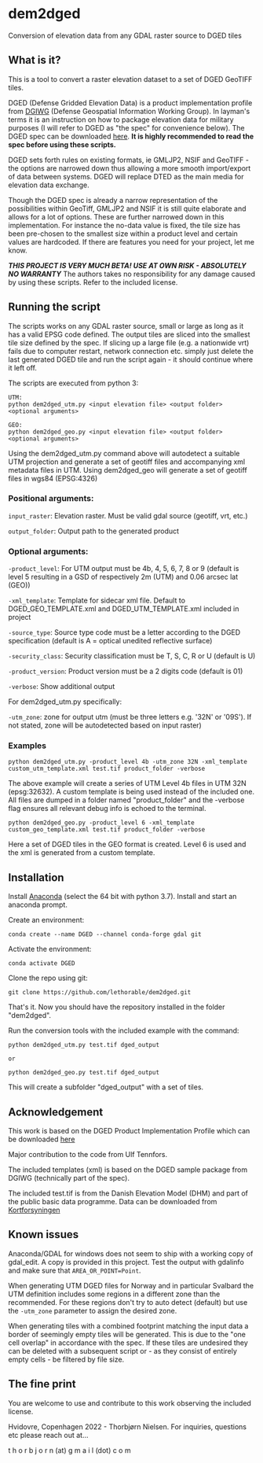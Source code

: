 # dem2dged

Conversion of elevation data from any GDAL raster source to DGED tiles

## What is it?

This is a tool to convert a raster elevation dataset to a set of DGED GeoTIFF tiles.

DGED (Defense Gridded Elevation Data) is a product implementation profile from [DGIWG](https://www.dgiwg.org) (Defense Geospatial Information Working Group). In layman's terms it is an instruction on how to package elevation data for military purposes (I will refer to DGED as "the spec" for convenience below). The DGED spec can be downloaded [here](https://www.dgiwg.org/dgiwg-standards/250). **It is highly recommended to read the spec before using these scripts.**

DGED sets forth rules on existing formats, ie GMLJP2, NSIF and GeoTIFF - the options are narrowed down thus allowing a more smooth import/export of data between systems. DGED will replace DTED as the main media for elevation data exchange.

Though the DGED spec is already a narrow representation of the possibilities within GeoTiff, GMLJP2 and NSIF it is still quite elaborate and allows for a lot of options. These are further narrowed down in this implementation. For instance the no-data value is fixed, the tile size has been pre-chosen to the smallest size within a product level and certain values are hardcoded. If there are features you need for your project, let me know.

**_THIS PROJECT IS VERY MUCH BETA! USE AT OWN RISK - ABSOLUTELY NO WARRANTY_**
The authors takes no responsibility for any damage caused by using these scripts. Refer to the included license.

## Running the script

The scripts works on any GDAL raster source, small or large as long as it has a valid EPSG code defined. The output tiles are sliced into the smallest tile size defined by the spec. If slicing up a large file (e.g. a nationwide vrt) fails due to computer restart, network connection etc. simply just delete the last generated DGED tile and run the script again - it should continue where it left off.

The scripts are executed from python 3:

```
UTM:
python dem2dged_utm.py <input elevation file> <output folder> <optional arguments>

GEO:
python dem2dged_geo.py <input elevation file> <output folder> <optional arguments>
```
Using the dem2dged_utm.py command above will autodetect a suitable UTM projection and generate a set of geotiff files and accompanying xml metadata files in UTM. Using dem2dged_geo will generate a set of geotiff files in wgs84 (EPSG:4326)

### Positional arguments:

`input_raster`: Elevation raster. Must be valid gdal source (geotiff, vrt, etc.)

`output_folder`: Output path to the generated product

### Optional arguments:

`-product_level`: For UTM output must be 4b, 4, 5, 6, 7, 8 or 9 (default is level 5 resulting in a GSD of respectively 2m (UTM) and 0.06 arcsec lat (GEO))

`-xml_template`: Template for sidecar xml file. Default to DGED_GEO_TEMPLATE.xml and DGED_UTM_TEMPLATE.xml included in project

`-source_type`: Source type code must be a letter according to the DGED specification (default is A = optical unedited reflective surface)

`-security_class`: Security classification must be T, S, C, R or U (default is U)

`-product_version`: Product version must be a 2 digits code (default is 01)

`-verbose`: Show additional output

For dem2dged_utm.py specifically:

`-utm_zone`: zone for output utm (must be three letters e.g. '32N' or '09S'). If not stated, zone will be autodetected based on input raster)


### Examples

```
python dem2dged_utm.py -product_level 4b -utm_zone 32N -xml_template custom_utm_template.xml test.tif product_folder -verbose
```

The above example will create a series of UTM Level 4b files in UTM 32N (epsg:32632). A custom template is being used instead of the included one. All files are dumped in a folder named "product_folder" and the -verbose flag ensures all relevant debug info is echoed to the terminal.

```
python dem2dged_geo.py -product_level 6 -xml_template custom_geo_template.xml test.tif product_folder -verbose
```

Here a set of DGED tiles in the GEO format is created. Level 6 is used and the xml is generated from a custom template.

## Installation

Install [Anaconda](https://www.anaconda.com/products/individual) (select the 64 bit with python 3.7). Install and start an anaconda prompt.

Create an environment:

```
conda create --name DGED --channel conda-forge gdal git
```

Activate the environment:
```
conda activate DGED
```

Clone the repo using git:
```
git clone https://github.com/lethorable/dem2dged.git
```

That's it. Now you should have the repository installed in the folder "dem2dged".

Run the conversion tools with the included example with the command:

```
python dem2dged_utm.py test.tif dged_output

or

python dem2dged_geo.py test.tif dged_output
```

This will create a subfolder "dged_output" with a set of tiles.

## Acknowledgement

This work is based on the DGED Product Implementation Profile which can be downloaded [here](https://www.dgiwg.org/dgiwg-standards/250) 

Major contribution to the code from Ulf Tennfors. 

The included templates (xml) is based on the DGED sample package from DGIWG (technically part of the spec).

The included test.tif is from the Danish Elevation Model (DHM) and part of the public basic data programme. Data can be downloaded from [Kortforsyningen](https://dataforsyningen.dk)

## Known issues

Anaconda/GDAL for windows does not seem to ship with a working copy of gdal_edit. A copy is provided in this project. Test the output with gdalinfo and make sure that `AREA_OR_POINT=Point`.

When generating UTM DGED files for Norway and in particular Svalbard the UTM definition includes some regions in a different zone than the recommended. For these regions don't try to auto detect (default) but use the `-utm_zone` parameter to assign the desired zone.

When generating tiles with a combined footprint matching the input data a border of seemingly empty tiles will be generated. This is due to the "one cell overlap" in accordance with the spec. If these tiles are undesired they can be deleted with a subsequent script or - as they consist of entirely empty cells - be filtered by file size.  

## The fine print

You are welcome to use and contribute to this work observing the included license.

Hvidovre, Copenhagen 2022 - Thorbjørn Nielsen.
For inquiries, questions etc please reach out at...

t h o r b j o r n  (at) g m a i l (dot) c o m
